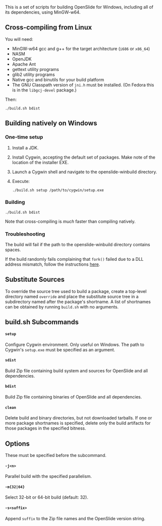 This is a set of scripts for building OpenSlide for Windows, including all
of its dependencies, using MinGW-w64.

Cross-compiling from Linux
--------------------------

You will need:

- MinGW-w64 gcc and g++ for the target architecture (`i686` or `x86_64`)
- NASM
- OpenJDK
- Apache Ant
- gettext utility programs
- glib2 utility programs
- Native gcc and binutils for your build platform
- The GNU Classpath version of `jni.h` must be installed.  (On Fedora this
  is in the `libgcj-devel` package.)

Then:

    ./build.sh bdist

Building natively on Windows
----------------------------

### One-time setup

1.  Install a JDK.

2.  Install Cygwin, accepting the default set of packages.  Make note of
    the location of the installer EXE.

3.  Launch a Cygwin shell and navigate to the openslide-winbuild directory.

4.  Execute:

        ./build.sh setup /path/to/cygwin/setup.exe

### Building

    ./build.sh bdist

Note that cross-compiling is *much* faster than compiling natively.

### Troubleshooting

The build will fail if the path to the openslide-winbuild directory
contains spaces.

If the build randomly fails complaining that `fork()` failed due to a DLL
address mismatch, follow the instructions [here][1].

[1]: http://cygwin.wikia.com/wiki/Rebaseall

Substitute Sources
------------------

To override the source tree used to build a package, create a top-level
directory named `override` and place the substitute source tree in a
subdirectory named after the package's shortname.  A list of shortnames
can be obtained by running `build.sh` with no arguments.

build.sh Subcommands
--------------------

#### `setup`

Configure Cygwin environment.  Only useful on Windows.  The path to Cygwin's
`setup.exe` must be specified as an argument.

#### `sdist`

Build Zip file containing build system and sources for OpenSlide and all
dependencies.

#### `bdist`

Build Zip file containing binaries of OpenSlide and all dependencies.

#### `clean`

Delete build and binary directories, but not downloaded tarballs.  If one
or more package shortnames is specified, delete only the build artifacts for
those packages in the specified bitness.

Options
-------

These must be specified before the subcommand.

#### `-j<n>`

Parallel build with the specified parallelism.

#### `-m{32|64}`

Select 32-bit or 64-bit build (default: 32).

#### `-s<suffix>`

Append `suffix` to the Zip file names and the OpenSlide version string.
